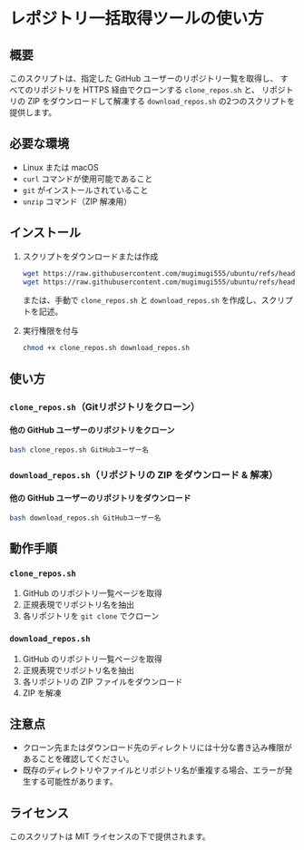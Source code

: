 # レポジトリ一括取得ツールの使い方

## 概要
このスクリプトは、指定した GitHub ユーザーのリポジトリ一覧を取得し、
すべてのリポジトリを HTTPS 経由でクローンする `clone_repos.sh` と、
リポジトリの ZIP をダウンロードして解凍する `download_repos.sh` の2つのスクリプトを提供します。

## 必要な環境
- Linux または macOS
- `curl` コマンドが使用可能であること
- `git` がインストールされていること
- `unzip` コマンド（ZIP 解凍用）

## インストール

1. スクリプトをダウンロードまたは作成
   ```sh
   wget https://raw.githubusercontent.com/mugimugi555/ubuntu/refs/heads/main/github_tool/clone_repos.sh
   wget https://raw.githubusercontent.com/mugimugi555/ubuntu/refs/heads/main/github_tool/download_repos.sh
   ```
   または、手動で `clone_repos.sh` と `download_repos.sh` を作成し、スクリプトを記述。

2. 実行権限を付与
   ```sh
   chmod +x clone_repos.sh download_repos.sh
   ```

## 使い方
### `clone_repos.sh`（Gitリポジトリをクローン）

#### 他の GitHub ユーザーのリポジトリをクローン
```sh
bash clone_repos.sh GitHubユーザー名
```

### `download_repos.sh`（リポジトリの ZIP をダウンロード & 解凍）

#### 他の GitHub ユーザーのリポジトリをダウンロード
```sh
bash download_repos.sh GitHubユーザー名
```

## 動作手順
### `clone_repos.sh`
1. GitHub のリポジトリ一覧ページを取得
2. 正規表現でリポジトリ名を抽出
3. 各リポジトリを `git clone` でクローン

### `download_repos.sh`
1. GitHub のリポジトリ一覧ページを取得
2. 正規表現でリポジトリ名を抽出
3. 各リポジトリの ZIP ファイルをダウンロード
4. ZIP を解凍

## 注意点
- クローン先またはダウンロード先のディレクトリには十分な書き込み権限があることを確認してください。
- 既存のディレクトリやファイルとリポジトリ名が重複する場合、エラーが発生する可能性があります。

## ライセンス
このスクリプトは MIT ライセンスの下で提供されます。

